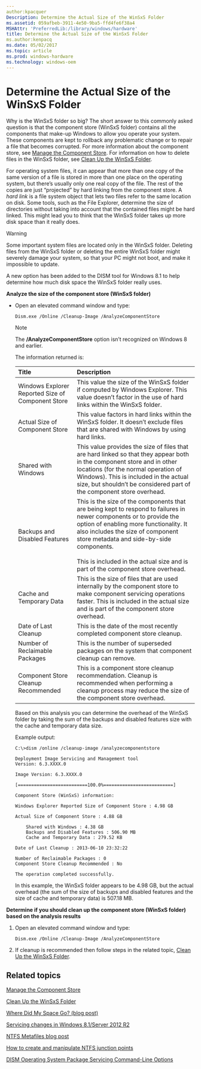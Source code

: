 ```yaml
---
author:kpacquer
Description: Determine the Actual Size of the WinSxS Folder
ms.assetid: 059afbeb-3911-4e50-9ba5-ffd4fe6f38a4
MSHAttr: 'PreferredLib:/library/windows/hardware'
title: Determine the Actual Size of the WinSxS Folder
ms.author:kenpacq
ms.date: 05/02/2017
ms.topic: article
ms.prod: windows-hardware
ms.technology: windows-oem
---
```


# Determine the Actual Size of the WinSxS Folder


Why is the WinSxS folder so big? The short answer to this commonly asked question is that the component store (WinSxS folder) contains all the components that make-up Windows to allow you operate your system. These components are kept to rollback any problematic change or to repair a file that becomes corrupted. For more information about the component store, see [Manage the Component Store](manage-the-component-store.md). For information on how to delete files in the WinSxS folder, see [Clean Up the WinSxS Folder](clean-up-the-winsxs-folder.md).

For operating system files, it can appear that more than one copy of the same version of a file is stored in more than one place on the operating system, but there’s usually only one real copy of the file. The rest of the copies are just “projected” by hard linking from the component store. A *hard link* is a file system object that lets two files refer to the same location on disk. Some tools, such as the File Explorer, determine the size of directories without taking into account that the contained files might be hard linked. This might lead you to think that the WinSxS folder takes up more disk space than it really does.

> [!WARNING]
> Some important system files are located only in the WinSxS folder. Deleting files from the WinSxS folder or deleting the entire WinSxS folder might severely damage your system, so that your PC might not boot, and make it impossible to update.

A new option has been added to the DISM tool for Windows 8.1 to help determine how much disk space the WinSxS folder really uses.

**Analyze the size of the component store (WinSxS folder)**

-   Open an elevated command window and type:

    ```
    Dism.exe /Online /Cleanup-Image /AnalyzeComponentStore
    ```

    > [!NOTE]
    > The **/AnalyzeComponentStore** option isn’t recognized on Windows 8 and earlier.

    The information returned is:

    | Title                                             | Description                                                                                                                                                                                                                                                                                                                               |
    |:--------------------------------------------------|:------------------------------------------------------------------------------------------------------------------------------------------------------------------------------------------------------------------------------------------------------------------------------------------------------------------------------------------|
    | Windows Explorer Reported Size of Component Store | This value the size of the WinSxS folder if computed by Windows Explorer. This value doesn’t factor in the use of hard links within the WinSxS folder.                                                                                                                                                                                    |
    | Actual Size of Component Store                    | This value factors in hard links within the WinSxS folder. It doesn’t exclude files that are shared with Windows by using hard links.                                                                                                                                                                                                     |
    | Shared with Windows                               | This value provides the size of files that are hard linked so that they appear both in the component store and in other locations (for the normal operation of Windows). This is included in the actual size, but shouldn’t be considered part of the component store overhead.                                                           |
    | Backups and Disabled Features                     | This is the size of the components that are being kept to respond to failures in newer components or to provide the option of enabling more functionality. It also includes the size of component store metadata and side-by-side components. <br/><br/> This is included in the actual size and is part of the component store overhead. |
    | Cache and Temporary Data                          | This is the size of files that are used internally by the component store to make component servicing operations faster. This is included in the actual size and is part of the component store overhead.                                                                                                                                 |
    | Date of Last Cleanup                              | This is the date of the most recently completed component store cleanup.                                                                                                                                                                                                                                                                  |
    | Number of Reclaimable Packages                    | This is the number of superseded packages on the system that component cleanup can remove.                                                                                                                                                                                                                                                |
    | Component Store Cleanup Recommended               | This is a component store cleanup recommendation. Cleanup is recommended when performing a cleanup process may reduce the size of the component store overhead.                                                                                                                                                                           |

    Based on this analysis you can determine the overhead of the WinSxS folder by taking the sum of the backups and disabled features size with the cache and temporary data size.

    Example output:

    ```
    C:\>dism /online /cleanup-image /analyzecomponentstore

    Deployment Image Servicing and Management tool
    Version: 6.3.XXXX.0

    Image Version: 6.3.XXXX.0

    [==========================100.0%==========================]

    Component Store (WinSxS) information:

    Windows Explorer Reported Size of Component Store : 4.98 GB

    Actual Size of Component Store : 4.88 GB

        Shared with Windows : 4.38 GB
        Backups and Disabled Features : 506.90 MB
        Cache and Temporary Data : 279.52 KB

    Date of Last Cleanup : 2013-06-10 23:32:22

    Number of Reclaimable Packages : 0
    Component Store Cleanup Recommended : No

    The operation completed successfully.
    ```

    In this example, the WinSxS folder appears to be 4.98 GB, but the actual overhead (the sum of the size of backups and disabled features and the size of cache and temporary data) is 507.18 MB.

**Determine if you should clean up the component store (WinSxS folder) based on the analysis results**

1.  Open an elevated command window and type:

    ```
    Dism.exe /Online /Cleanup-Image /AnalyzeComponentStore
    ```

2.  If cleanup is recommended then follow steps in the related topic, [Clean Up the WinSxS Folder](clean-up-the-winsxs-folder.md).

## <span id="related_topics"></span>Related topics


[Manage the Component Store](manage-the-component-store.md)

[Clean Up the WinSxS Folder](clean-up-the-winsxs-folder.md)

[Where Did My Space Go? (blog post)](http://blogs.technet.com/b/askcore/archive/2013/03/01/where-did-my-space-go.aspx)

[Servicing changes in Windows 8.1/Server 2012 R2](http://blogs.technet.com/b/joscon/archive/2013/07/29/servicing-changes-in-windows-8-1-server-2012r2.aspx)

[NTFS Metafiles blog post](http://blogs.technet.com/b/askcore/archive/2009/12/30/ntfs-metafiles.aspx)

[How to create and manipulate NTFS junction points](http://support.microsoft.com/kb/205524)

[DISM Operating System Package Servicing Command-Line Options](dism-operating-system-package-servicing-command-line-options.md)
